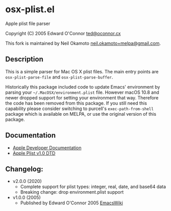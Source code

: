 # osx-plist.el

Apple plist file parser

Copyright (C) 2005  Edward O'Connor <ted@oconnor.cx>

This fork is maintained by Neil Okamoto
<neil.okamoto+melpa@gmail.com>.

## Description

This is a simple parser for Mac OS X plist files.  The main entry
points are `osx-plist-parse-file` and `osx-plist-parse-buffer`.

Historically this package included code to update Emacs' environment
by parsing your `~/.MacOSX/environment.plist` file.  However macOS
10.8 and newer dropped support for setting your environment that way.
Therefore the code has been removed from this package.  If you still
need this capability please consider switching to purcell's
`exec-path-from-shell` package which is available on MELPA, or use the
original version of this package.

## Documentation

* [Apple Developer Documentation](https://developer.apple.com/library/archive/documentation/General/Reference/InfoPlistKeyReference/Articles/AboutInformationPropertyListFiles.html)
* [Apple Plist v1.0 DTD](https://www.apple.com/DTDs/PropertyList-1.0.dtd)

## Changelog:

- v2.0.0 (2020)
  - Complete support for plist types:  integer, real, date, and base64 data
  - Breaking change: drop environment.plist support
- v1.0.0 (2005)
  - Published by Edward O'Connor 2005 [EmacsWiki](https://www.emacswiki.org/emacs/MacOSXPlist)

